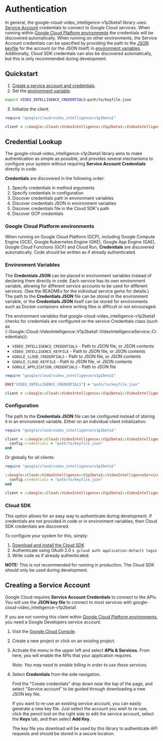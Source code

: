 # Authentication

In general, the google-cloud-video_intelligence-v1p2beta1 library uses
[Service Account](https://cloud.google.com/iam/docs/creating-managing-service-accounts)
credentials to connect to Google Cloud services. When running within
[Google Cloud Platform environments](#google-cloud-platform-environments) the
credentials will be discovered automatically. When running on other
environments, the Service Account credentials can be specified by providing the
path to the
[JSON keyfile](https://cloud.google.com/iam/docs/managing-service-account-keys)
for the account (or the JSON itself) in
[environment variables](#environment-variables). Additionally, Cloud SDK
credentials can also be discovered automatically, but this is only recommended
during development.

## Quickstart

1. [Create a service account and credentials](#creating-a-service-account).
2. Set the [environment variable](#environment-variables).

```sh
export VIDEO_INTELLIGENCE_CREDENTIALS=path/to/keyfile.json
```

3. Initialize the client.

```ruby
require "google/cloud/video_intelligence/v1p2beta1"

client = ::Google::Cloud::VideoIntelligence::V1p2beta1::VideoIntelligenceService::Client.new
```

## Credential Lookup

The google-cloud-video_intelligence-v1p2beta1 library aims to make authentication
as simple as possible, and provides several mechanisms to configure your system
without requiring **Service Account Credentials** directly in code.

**Credentials** are discovered in the following order:

1. Specify credentials in method arguments
2. Specify credentials in configuration
3. Discover credentials path in environment variables
4. Discover credentials JSON in environment variables
5. Discover credentials file in the Cloud SDK's path
6. Discover GCP credentials

### Google Cloud Platform environments

When running on Google Cloud Platform (GCP), including Google Compute Engine
(GCE), Google Kubernetes Engine (GKE), Google App Engine (GAE), Google Cloud
Functions (GCF) and Cloud Run, **Credentials** are discovered automatically.
Code should be written as if already authenticated.

### Environment Variables

The **Credentials JSON** can be placed in environment variables instead of
declaring them directly in code. Each service has its own environment variable,
allowing for different service accounts to be used for different services. (See
the READMEs for the individual service gems for details.) The path to the
**Credentials JSON** file can be stored in the environment variable, or the
**Credentials JSON** itself can be stored for environments such as Docker
containers where writing files is difficult or not encouraged.

The environment variables that google-cloud-video_intelligence-v1p2beta1
checks for credentials are configured on the service Credentials class (such as
{::Google::Cloud::VideoIntelligence::V1p2beta1::VideoIntelligenceService::Credentials}):

* `VIDEO_INTELLIGENCE_CREDENTIALS` - Path to JSON file, or JSON contents
* `VIDEO_INTELLIGENCE_KEYFILE` - Path to JSON file, or JSON contents
* `GOOGLE_CLOUD_CREDENTIALS` - Path to JSON file, or JSON contents
* `GOOGLE_CLOUD_KEYFILE` - Path to JSON file, or JSON contents
* `GOOGLE_APPLICATION_CREDENTIALS` - Path to JSON file

```ruby
require "google/cloud/video_intelligence/v1p2beta1"

ENV["VIDEO_INTELLIGENCE_CREDENTIALS"] = "path/to/keyfile.json"

client = ::Google::Cloud::VideoIntelligence::V1p2beta1::VideoIntelligenceService::Client.new
```

### Configuration

The path to the **Credentials JSON** file can be configured instead of storing
it in an environment variable. Either on an individual client initialization:

```ruby
require "google/cloud/video_intelligence/v1p2beta1"

client = ::Google::Cloud::VideoIntelligence::V1p2beta1::VideoIntelligenceService::Client.new do |config|
  config.credentials = "path/to/keyfile.json"
end
```

Or globally for all clients:

```ruby
require "google/cloud/video_intelligence/v1p2beta1"

::Google::Cloud::VideoIntelligence::V1p2beta1::VideoIntelligenceService::Client.configure do |config|
  config.credentials = "path/to/keyfile.json"
end

client = ::Google::Cloud::VideoIntelligence::V1p2beta1::VideoIntelligenceService::Client.new
```

### Cloud SDK

This option allows for an easy way to authenticate during development. If
credentials are not provided in code or in environment variables, then Cloud SDK
credentials are discovered.

To configure your system for this, simply:

1. [Download and install the Cloud SDK](https://cloud.google.com/sdk)
2. Authenticate using OAuth 2.0 `$ gcloud auth application-default login`
3. Write code as if already authenticated.

**NOTE:** This is _not_ recommended for running in production. The Cloud SDK
*should* only be used during development.

## Creating a Service Account

Google Cloud requires **Service Account Credentials** to
connect to the APIs. You will use the **JSON key file** to
connect to most services with google-cloud-video_intelligence-v1p2beta1.

If you are not running this client within
[Google Cloud Platform environments](#google-cloud-platform-environments), you
need a Google Developers service account.

1. Visit the [Google Cloud Console](https://console.cloud.google.com/project).
2. Create a new project or click on an existing project.
3. Activate the menu in the upper left and select **APIs & Services**. From
   here, you will enable the APIs that your application requires.

   *Note: You may need to enable billing in order to use these services.*

4. Select **Credentials** from the side navigation.

   Find the "Create credentials" drop down near the top of the page, and select
   "Service account" to be guided through downloading a new JSON key file.

   If you want to re-use an existing service account, you can easily generate a
   new key file. Just select the account you wish to re-use, click the pencil
   tool on the right side to edit the service account, select the **Keys** tab,
   and then select **Add Key**.

   The key file you download will be used by this library to authenticate API
   requests and should be stored in a secure location.

